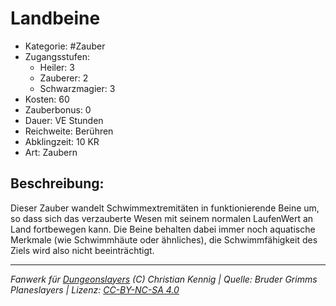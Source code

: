 # Landbeine

- Kategorie: #Zauber
- Zugangsstufen:
  - Heiler: 3
  - Zauberer: 2
  - Schwarzmagier: 3
- Kosten: 60
- Zauberbonus: 0
- Dauer: VE Stunden
- Reichweite: Berühren
- Abklingzeit: 10 KR
- Art: Zaubern

## Beschreibung:

Dieser Zauber wandelt Schwimmextremitäten in funktionierende Beine um, so dass sich das verzauberte Wesen mit seinem normalen LaufenWert an Land fortbewegen kann. Die Beine behalten dabei immer noch aquatische Merkmale (wie Schwimmhäute oder ähnliches), die Schwimmfähigkeit des Ziels wird also nicht beeinträchtigt.

---

_Fanwerk für [Dungeonslayers](https://www.dungeonslayers.net/) (C) Christian Kennig | Quelle: Bruder Grimms Planeslayers | Lizenz: [CC-BY-NC-SA 4.0](https://creativecommons.org/licenses/by-nc-sa/4.0/deed.de)_

